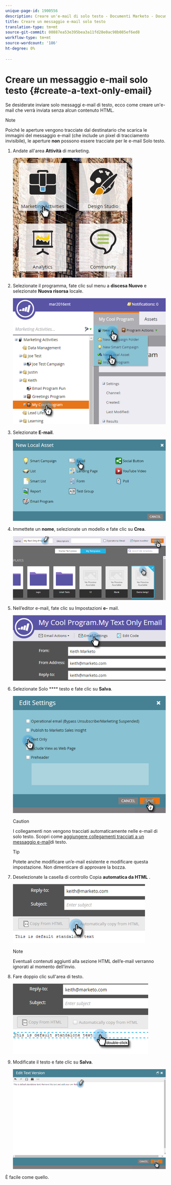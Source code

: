 ```yaml
---
unique-page-id: 1900556
description: Creare un'e-mail di solo testo - Documenti Marketo - Documentazione prodotto
title: Creare un messaggio e-mail solo testo
translation-type: tm+mt
source-git-commit: 00887ea53e395bea3a11fd28e0ac98b085ef6ed8
workflow-type: tm+mt
source-wordcount: '186'
ht-degree: 0%

---
```



# Creare un messaggio e-mail solo testo {#create-a-text-only-email}

Se desiderate inviare solo messaggi e-mail di testo, ecco come creare un&#39;e-mail che verrà inviata senza alcun contenuto HTML.

>[!NOTE]
>
>Poiché le aperture vengono tracciate dal destinatario che scarica le immagini del messaggio e-mail (che include un pixel di tracciamento invisibile), le aperture **non** possono essere tracciate per le e-mail Solo testo.

1. Andate all&#39;area **Attività** di marketing.

   ![](assets/one-1.png)

1. Selezionate il programma, fate clic sul menu a **discesa Nuovo** e selezionate **Nuova risorsa** locale.

   ![](assets/two-1.png)

1. Selezionate **E-mail**.

   ![](assets/three-1.png)

1. Immettete un **nome**, selezionate un modello e fate clic su **Crea**.

   ![](assets/four-1.png)

1. Nell’editor e-mail, fate clic su Impostazioni **e-** mail.

   ![](assets/five.png)

1. Selezionate Solo **** testo e fate clic su **Salva**.

   ![](assets/six.png)

   >[!CAUTION]
   >
   >I collegamenti non vengono tracciati automaticamente nelle e-mail di solo testo. Scopri come [aggiungere collegamenti tracciati a un messaggio e-mail](../../../../product-docs/email-marketing/general/functions-in-the-editor/add-tracked-links-to-a-text-email.md)di testo.

   >[!TIP]
   >
   >Potete anche modificare un’e-mail esistente e modificare questa impostazione. Non dimenticare di approvare la bozza.

1. Deselezionate la casella di controllo Copia **automatica da HTML** .

   ![](assets/seven.png)

   >[!NOTE]
   >
   >Eventuali contenuti aggiunti alla sezione HTML dell’e-mail verranno ignorati al momento dell’invio.

1. Fare doppio clic sull&#39;area di testo.

   ![](assets/eight.png)

1. Modificate il testo e fate clic su **Salva**.

   ![](assets/nine.png)

È facile come quello.

